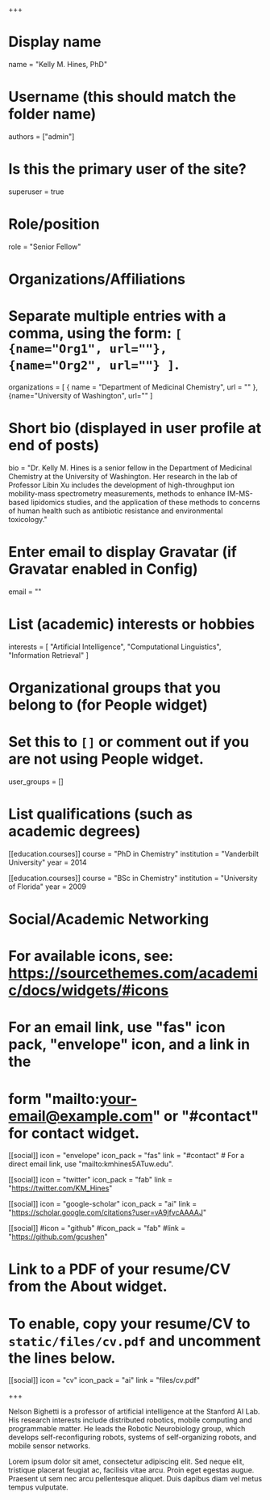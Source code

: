 +++
# Display name
name = "Kelly M. Hines, PhD"

# Username (this should match the folder name)
authors = ["admin"]

# Is this the primary user of the site?
superuser = true

# Role/position
role = "Senior Fellow"

# Organizations/Affiliations
#   Separate multiple entries with a comma, using the form: `[ {name="Org1", url=""}, {name="Org2", url=""} ]`.
organizations = [ { name = "Department of Medicinal Chemistry", url = "" }, {name="University of Washington", url="" ]

# Short bio (displayed in user profile at end of posts)
bio = "Dr. Kelly M. Hines is a senior fellow in the Department of Medicinal Chemistry at the University of Washington. Her research in the lab of Professor Libin Xu includes the development of high-throughput ion mobility-mass spectrometry measurements, methods to enhance IM-MS-based lipidomics studies, and the application of these methods to concerns of human health such as antibiotic resistance and environmental toxicology."

# Enter email to display Gravatar (if Gravatar enabled in Config)
email = ""

# List (academic) interests or hobbies
interests = [
  "Artificial Intelligence",
  "Computational Linguistics",
  "Information Retrieval"
]

# Organizational groups that you belong to (for People widget)
#   Set this to `[]` or comment out if you are not using People widget.
user_groups = []

# List qualifications (such as academic degrees)
[[education.courses]]
  course = "PhD in Chemistry"
  institution = "Vanderbilt University"
  year = 2014

[[education.courses]]
  course = "BSc in Chemistry"
  institution = "University of Florida"
  year = 2009

# Social/Academic Networking
# For available icons, see: https://sourcethemes.com/academic/docs/widgets/#icons
#   For an email link, use "fas" icon pack, "envelope" icon, and a link in the
#   form "mailto:your-email@example.com" or "#contact" for contact widget.

[[social]]
  icon = "envelope"
  icon_pack = "fas"
  link = "#contact"  # For a direct email link, use "mailto:kmhines5ATuw.edu".

[[social]]
  icon = "twitter"
  icon_pack = "fab"
  link = "https://twitter.com/KM_Hines"

[[social]]
  icon = "google-scholar"
  icon_pack = "ai"
  link = "https://scholar.google.com/citations?user=vA9jfvcAAAAJ"

[[social]]
  #icon = "github"
  #icon_pack = "fab"
  #link = "https://github.com/gcushen"

# Link to a PDF of your resume/CV from the About widget.
# To enable, copy your resume/CV to `static/files/cv.pdf` and uncomment the lines below.
[[social]]
   icon = "cv"
   icon_pack = "ai"
   link = "files/cv.pdf"

+++

Nelson Bighetti is a professor of artificial intelligence at the Stanford AI Lab. His research interests include distributed robotics, mobile computing and programmable matter. He leads the Robotic Neurobiology group, which develops self-reconfiguring robots, systems of self-organizing robots, and mobile sensor networks.

Lorem ipsum dolor sit amet, consectetur adipiscing elit. Sed neque elit, tristique placerat feugiat ac, facilisis vitae arcu. Proin eget egestas augue. Praesent ut sem nec arcu pellentesque aliquet. Duis dapibus diam vel metus tempus vulputate. 
